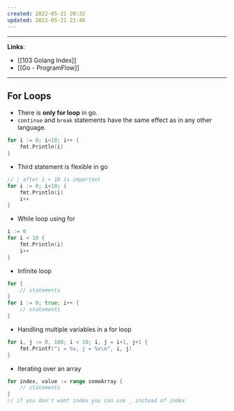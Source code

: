 ```yaml
---
created: 2022-05-21 20:32
updated: 2022-05-21 21:46
---
```

---
**Links**:
- [[103 Golang Index]]
- [[Go - ProgramFlow]]

---
## For Loops
- There is **only for loop** in go.
- `continue` and `break` statements have the same effect as in any other language.
```go
for i := 0; i<10; i++ {
	fmt.Println(i)
}
```
- Third statement is flexible in go
```go
// ; after i < 10 is important
for i := 0; i<10; {
	fmt.Println(i)
	i++
}
```
- While loop using for
```go
i := 0
for i < 10 {
	fmt.Println(i)
	i++
}
```
- Infinite loop
```go
for {
	// statements
}
for i := 0; true; i++ {
	// statements
}
```
- Handling multiple variables in a for loop
```go
for i, j := 0, 100; i < 10; i, j = i+1, j+1 {
	fmt.Printf("i = %v, j = %v\n", i, j)
}
```
- Iterating over an array
```go
for index, value := range someArray {
	// statements
}
// if you don't want index you can use _ instead of index
```

